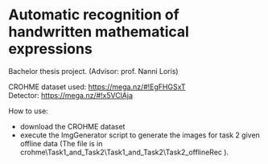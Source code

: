 # Automatic recognition of handwritten mathematical expressions

Bachelor thesis project. (Advisor: prof. Nanni Loris)

CROHME dataset used: https://mega.nz/#!EgFHGSxT  
Detector: https://mega.nz/#!x5VClAja

How to use:
- download the CROHME dataset
- execute the ImgGenerator script to generate the images for task 2 given offline data (The file is in crohme\Task1_and_Task2\Task1_and_Task2\Task2_offlineRec ).


